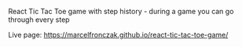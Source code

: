 React Tic Tac Toe game with step history - during a game you can go through every step

Live page: https://marcelfronczak.github.io/react-tic-tac-toe-game/

